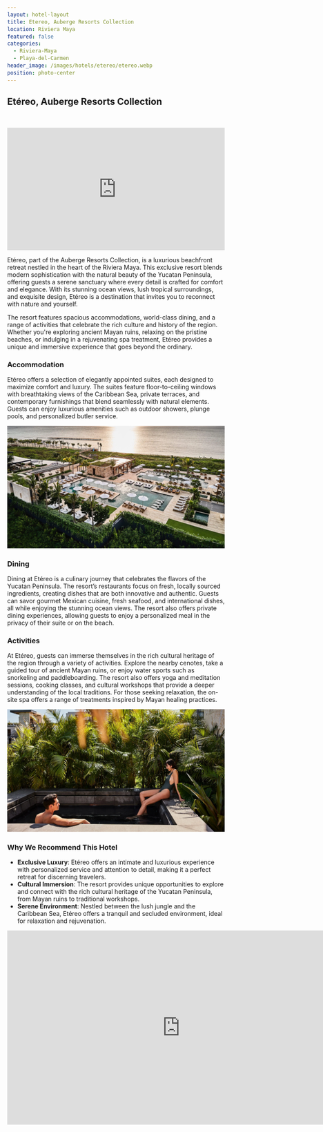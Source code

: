```yaml
---
layout: hotel-layout
title: Etereo, Auberge Resorts Collection
location: Riviera Maya
featured: false
categories:
  - Riviera-Maya
  - Playa-del-Carmen
header_image: /images/hotels/etereo/etereo.webp
position: photo-center
---
```


## Etéreo, Auberge Resorts Collection

&nbsp;

<style>.embed-container { position: relative; padding-bottom: 56.25%; height: 0; overflow: hidden; max-width: 100%; } .embed-container iframe, .embed-container object, .embed-container embed { position: absolute; top: 0; left: 0; width: 100%; height: 100%; }</style><div class='embed-container'><iframe src='https://www.youtube.com/embed/FP29fQMqJIA' frameborder='0' allowfullscreen></iframe></div>

Etéreo, part of the Auberge Resorts Collection, is a luxurious beachfront retreat nestled in the heart of the Riviera Maya. This exclusive resort blends modern sophistication with the natural beauty of the Yucatan Peninsula, offering guests a serene sanctuary where every detail is crafted for comfort and elegance. With its stunning ocean views, lush tropical surroundings, and exquisite design, Etéreo is a destination that invites you to reconnect with nature and yourself.

The resort features spacious accommodations, world-class dining, and a range of activities that celebrate the rich culture and history of the region. Whether you're exploring ancient Mayan ruins, relaxing on the pristine beaches, or indulging in a rejuvenating spa treatment, Etéreo provides a unique and immersive experience that goes beyond the ordinary.

### Accommodation

Etéreo offers a selection of elegantly appointed suites, each designed to maximize comfort and luxury. The suites feature floor-to-ceiling windows with breathtaking views of the Caribbean Sea, private terraces, and contemporary furnishings that blend seamlessly with natural elements. Guests can enjoy luxurious amenities such as outdoor showers, plunge pools, and personalized butler service.

![](/images/hotels/etereo/etereo2.webp)

### Dining

Dining at Etéreo is a culinary journey that celebrates the flavors of the Yucatan Peninsula. The resort’s restaurants focus on fresh, locally sourced ingredients, creating dishes that are both innovative and authentic. Guests can savor gourmet Mexican cuisine, fresh seafood, and international dishes, all while enjoying the stunning ocean views. The resort also offers private dining experiences, allowing guests to enjoy a personalized meal in the privacy of their suite or on the beach.

### Activities

At Etéreo, guests can immerse themselves in the rich cultural heritage of the region through a variety of activities. Explore the nearby cenotes, take a guided tour of ancient Mayan ruins, or enjoy water sports such as snorkeling and paddleboarding. The resort also offers yoga and meditation sessions, cooking classes, and cultural workshops that provide a deeper understanding of the local traditions. For those seeking relaxation, the on-site spa offers a range of treatments inspired by Mayan healing practices.

![](/images/hotels/etereo/etereo3.webp)

### Why We Recommend This Hotel

- **Exclusive Luxury**: Etéreo offers an intimate and luxurious experience with personalized service and attention to detail, making it a perfect retreat for discerning travelers.
- **Cultural Immersion**: The resort provides unique opportunities to explore and connect with the rich cultural heritage of the Yucatan Peninsula, from Mayan ruins to traditional workshops.
- **Serene Environment**: Nestled between the lush jungle and the Caribbean Sea, Etéreo offers a tranquil and secluded environment, ideal for relaxation and rejuvenation.

<iframe src="https://www.google.com/maps/embed?pb=!1m18!1m12!1m3!1d3731.7433740938345!2d-86.98877015151872!3d20.720643031633603!2m3!1f0!2f0!3f0!3m2!1i1024!2i768!4f13.1!3m3!1m2!1s0x8f4e67f345fcde89%3A0xc2be3def46522e7a!2sEt%C3%A9reo%2C%20Auberge%20Resorts%20Collection!5e0!3m2!1ses!2ses!4v1724871697109!5m2!1ses!2ses" width="800" height="450" style="border:0;" allowfullscreen="" loading="lazy" referrerpolicy="no-referrer-when-downgrade"></iframe>